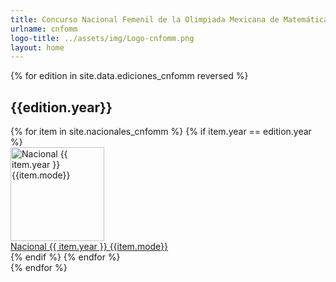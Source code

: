 ```yaml
---
title: Concurso Nacional Femenil de la Olimpiada Mexicana de Matemáticas
urlname: cnfomm
logo-title: ../assets/img/Logo-cnfomm.png
layout: home
---
```

{% for edition in site.data.ediciones_cnfomm reversed %}
<div class="row">
	<div class="col mb-3">
	<h2 class="text-center">{{edition.year}}</h2>
    <div class="row row-cols-1 row-cols-xl-4 row-cols-md-3 g-4">
    {% for item in site.nacionales_cnfomm %}
    {% if item.year == edition.year %}
        <div class="col">
          <div class="card h-100 mb-3">
            <a
              href="{{ item.file | relative_url }}"
              target="_blank"
              rel="noopener noreferrer"
            >
              <img
                height="150px"
                style="object-fit: contain;"
                class="card-img-top border-bottom bg-white"
                src="{{ item.thumbnail | relative_url}}"
                alt="Nacional {{ item.year }} {{item.mode}}">
            </a>
            <div class="card-body">
              <a
                href="{{ item.file | relative_url }}"
                target="_blank"
                class="card-link"
                rel="noopener noreferrer"
              >Nacional {{ item.year }} {{item.mode}}</a>
            </div>
          </div>
        </div>
      {% endif %}
    {% endfor %}
    </div>
  </div>
</div>
{% endfor %}